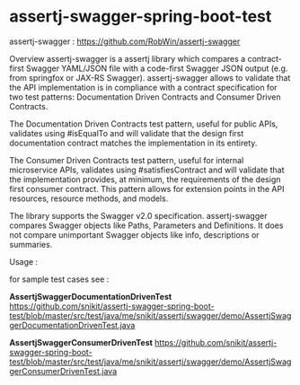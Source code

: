 # assertj-swagger-spring-boot-test



assertj-swagger : https://github.com/RobWin/assertj-swagger

Overview
assertj-swagger is a assertj library which compares a contract-first Swagger YAML/JSON file with a code-first Swagger JSON output (e.g. from springfox or JAX-RS Swagger). assertj-swagger allows to validate that the API implementation is in compliance with a contract specification for two test patterns: Documentation Driven Contracts and Consumer Driven Contracts.

The Documentation Driven Contracts test pattern, useful for public APIs, validates using #isEqualTo and will validate that the design first documentation contract matches the implementation in its entirety.

The Consumer Driven Contracts test pattern, useful for internal microservice APIs, validates using #satisfiesContract and will validate that the implementation provides, at minimum, the requirements of the design first consumer contract. This pattern allows for extension points in the API resources, resource methods, and models.

The library supports the Swagger v2.0 specification. assertj-swagger compares Swagger objects like Paths, Parameters and Definitions. It does not compare unimportant Swagger objects like info, descriptions or summaries.

Usage :

for sample test cases see :

**AssertjSwaggerDocumentationDrivenTest**
https://github.com/snikit/assertj-swagger-spring-boot-test/blob/master/src/test/java/me/snikit/assertj/swagger/demo/AssertjSwaggerDocumentationDrivenTest.java

**AssertjSwaggerConsumerDrivenTest**
https://github.com/snikit/assertj-swagger-spring-boot-test/blob/master/src/test/java/me/snikit/assertj/swagger/demo/AssertjSwaggerConsumerDrivenTest.java
